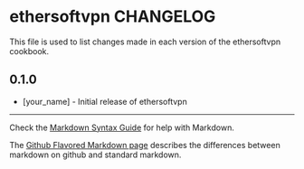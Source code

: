 ethersoftvpn CHANGELOG
======================

This file is used to list changes made in each version of the ethersoftvpn cookbook.

0.1.0
-----
- [your_name] - Initial release of ethersoftvpn

- - -
Check the [Markdown Syntax Guide](http://daringfireball.net/projects/markdown/syntax) for help with Markdown.

The [Github Flavored Markdown page](http://github.github.com/github-flavored-markdown/) describes the differences between markdown on github and standard markdown.
